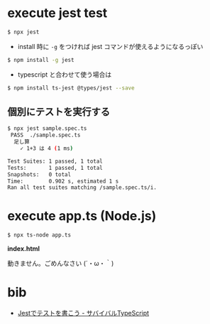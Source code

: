 # execute jest test

```bash
$ npx jest
```

- install 時に `-g` をつければ jest コマンドが使えるようになるっぽい

```bash
$ npm install -g jest
```

- typescript と合わせて使う場合は

```bash
$ npm install ts-jest @types/jest --save
```

## 個別にテストを実行する

```bash
$ npx jest sample.spec.ts
 PASS  ./sample.spec.ts
  足し算
    ✓ 1+3 は 4 (1 ms)

Test Suites: 1 passed, 1 total
Tests:       1 passed, 1 total
Snapshots:   0 total
Time:        0.902 s, estimated 1 s
Ran all test suites matching /sample.spec.ts/i.
```

# execute app.ts (Node.js)

```bash
$ npx ts-node app.ts
```

**index.html**

動きません。ごめんなさい (´・ω・｀)

# bib

* [Jestでテストを書こう - サバイバルTypeScript](https://typescriptbook.jp/tutorials/jest)

